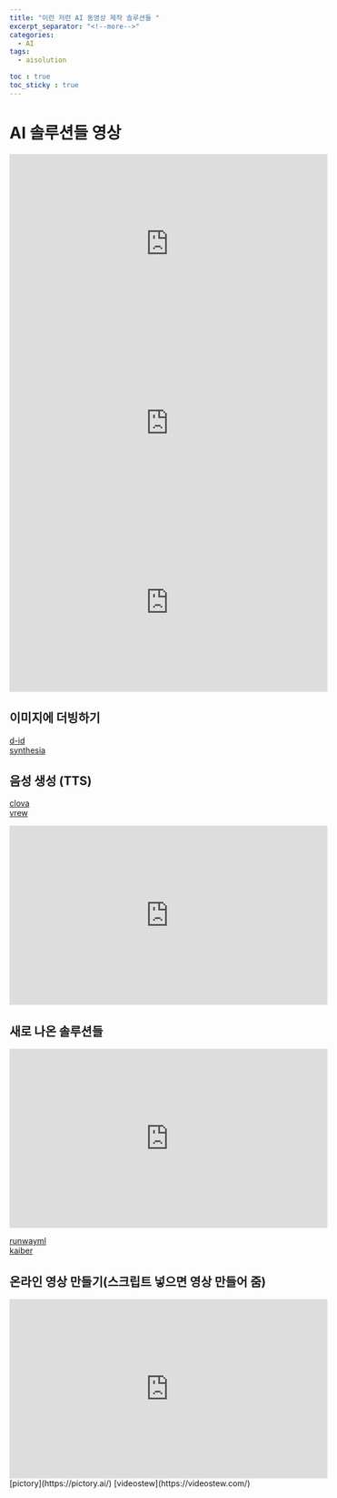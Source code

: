```yaml
---
title: "이런 저런 AI 동영상 제작 솔루션들 "
excerpt_separator: "<!--more-->"
categories:
  - AI
tags:
  - aisolution

toc : true
toc_sticky : true
---
```


# AI 솔루션들 영상
<iframe width="560" height="315" src="https://www.youtube.com/embed/Ba5bs548ORA" frameborder="0" allowfullscreen></iframe>   


<iframe width="560" height="315" src="https://www.youtube.com/embed/ZdFMpKT_wO0" frameborder="0" allowfullscreen></iframe>   


<iframe width="560" height="315" src="https://www.youtube.com/embed/rv23EXwB1Ac" frameborder="0" allowfullscreen></iframe>   


## 이미지에 더빙하기
[d-id](https://studio.d-id.com/)     
[synthesia](https://www.synthesia.io/)   

## 음성 생성 (TTS)
[clova](https://clova.ai/m/voice/)  
[vrew](https://vrew.voyagerx.com/ko/try/index.html)  
<iframe width="560" height="315" src="https://www.youtube.com/embed/2z_10gFjBqs" frameborder="0" allowfullscreen></iframe>   

## 새로 나온 솔루션들
<iframe width="560" height="315" src="https://www.youtube.com/embed/DtC_fexN-r0" frameborder="0" allowfullscreen></iframe>    

[runwayml](https://runwayml.com/)   
[kaiber](https://kaiber.ai/)   

## 온라인 영상 만들기(스크립트 넣으면 영상 만들어 줌)
<iframe width="560" height="315" src="https://www.youtube.com/embed/_NfFL5aNnZg" frameborder="0" allowfullscreen></iframe>    
[pictory](https://pictory.ai/)  
[videostew](https://videostew.com/)   
